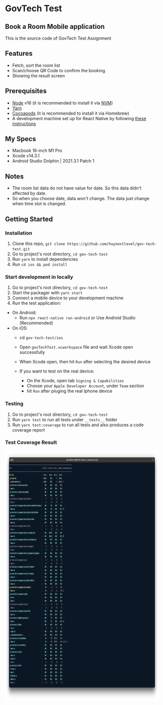 # GovTech Test

## Book a Room Mobile application
This is the source code of GovTech Test Assignment

## Features
- Fetch, sort the room list
- Scan/choose QR Code to confirm the booking
- Showing the result screen
  
## Prerequisites

- [Node](https://nodejs.org) v16 (it is recommended to install it via [NVM](https://github.com/creationix/nvm))
- [Yarn](https://yarnpkg.com/)
- [Cocoapods](https://formulae.brew.sh/formula/cocoapods) (it is recommended to install it via Homebrew)
- A development machine set up for React Native by following [these instructions](https://reactnative.dev/docs/environment-setup)

## My Specs

- Macbook 16-inch M1 Pro
- Xcode v14.3.1
- Android Studio Dolphin | 2021.3.1 Patch 1

## Notes
- The room list data do not have value for date. So this data didn't affected by date.
- So when you choose date, data won't change. The data just change when time slot is changed.

## Getting Started

### Installation

1. Clone this repo, `git clone https://github.com/huynextlevel/gov-tech-test.git`
2. Go to project's root directory, `cd gov-tech-test`
3. Run `yarn` to install dependencies
4. Run `cd ios && pod install`

### Start development in locally

1. Go to project's root directory, `cd gov-tech-test`
2. Start the packager with `yarn start`
3. Connect a mobile device to your development machine
4. Run the test application:

- On Android:
  - Run `npx react-native run-android` or Use Android Studio (Recommended)
- On iOS:
  - cd `gov-tech-test/ios`
  - Open `govTechTest.xcworkspace` file and wait Xcode open successfully
  - When Xcode open, then hit `Run` after selecting the desired device
  - If you want to test on the real device:

    - On the Xcode, open tab `Signing & Capabilities`
    - Choose your `Apple Developer Account`, under `Team` section
    - hit `Run` after pluging the real Iphone device

### Testing

1. Go to project's root directory, `cd gov-tech-test`
2. Run `yarn test` to run all tests under `__tests__` folder
3. Run `yarn test:coverage` to run all tests and also produces a code coverage report

### Test Coverage Result
  <img height="820" src="/archive/test-coverage/coverage-test.png" alt=""/>
